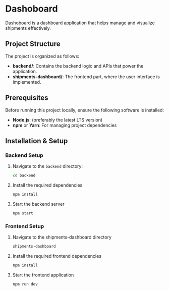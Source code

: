# Dashoboard

Dashoboard is a dashboard application that helps manage and visualize shipments effectively.

## Project Structure

The project is organized as follows:

- **backend/**: Contains the backend logic and APIs that power the application.
- **shipments-dashboard/**: The frontend part, where the user interface is implemented.

## Prerequisites

Before running this project locally, ensure the following software is installed:

- **Node.js**: (preferably the latest LTS version)
- **npm** or **Yarn**: For managing project dependencies

## Installation & Setup

### Backend Setup

1. Navigate to the `backend` directory:
   ```bash
   cd backend
   ```
2. Install the required dependencies
   ```bash
   npm install
   ```
3. Start the backend server
   ```bash
   npm start
   ```

### Frontend Setup

1. Navigate to the shipments-dashboard directory
   ```bash
   shipments-dashboard
   ```
2. Install the required frontend dependencies
   ```bash
   npm install
   ```
3. Start the frontend application
   ```bash
   npm run dev
   ```

